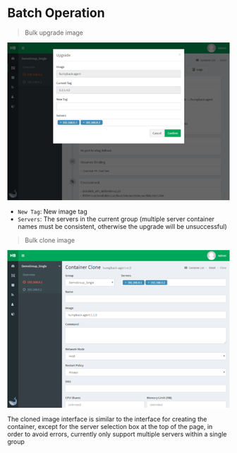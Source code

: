 # Batch Operation

> Bulk upgrade image

![Upgrade Container](_media/single-upgrade-container.png)

- `New Tag`: New image tag
- `Servers`: The servers in the current group (multiple server container names must be consistent, otherwise the upgrade will be unsuccessful)

> Bulk clone image

![Clone Container](_media/single-container-clone.png)

The cloned image interface is similar to the interface for creating the container, except for the server selection box at the top of the page, in order to avoid errors, currently only support multiple servers within a single group
